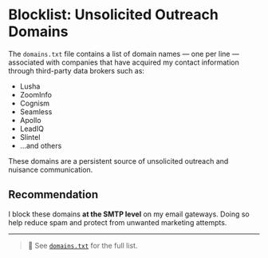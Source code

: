 # Blocklist: Unsolicited Outreach Domains

The `domains.txt` file contains a list of domain names — one per line — associated with companies that have acquired my contact information through third-party data brokers such as:

- Lusha  
- ZoomInfo  
- Cognism  
- Seamless  
- Apollo  
- LeadIQ  
- Slintel  
- ...and others

These domains are a persistent source of unsolicited outreach and nuisance communication.

## Recommendation

I block these domains **at the SMTP level** on my email gateways. Doing so help reduce spam and protect from unwanted marketing attempts.

---

> 📁 See [`domains.txt`](./domains.txt) for the full list.
